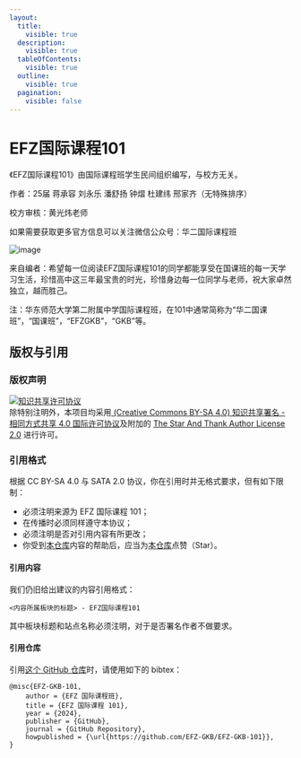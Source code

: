 ```yaml
---
layout:
  title:
    visible: true
  description:
    visible: true
  tableOfContents:
    visible: true
  outline:
    visible: true
  pagination:
    visible: false
---
```


# EFZ国际课程101

《EFZ国际课程101》由国际课程班学生民间组织编写，与校方无关。

作者：25届 蒋承容 刘永乐 潘舒扬 钟熠 杜建纬 邢家齐（无特殊排序）

校方审核：黄光炜老师

如果需要获取更多官方信息可以关注微信公众号：华二国际课程班

![image](https://github.com/EFZ-GKB/EFZ-GKB-101/assets/36215258/2bbe60eb-dc7f-4c6e-8d84-438047235fc1)

来自编者：希望每一位阅读EFZ国际课程101的同学都能享受在国课班的每一天学习生活，珍惜高中这三年最宝贵的时光，珍惜身边每一位同学与老师，祝大家卓然独立，越而胜己。

注：华东师范大学第二附属中学国际课程班，在101中通常简称为“华二国课班”，“国课班”，“EFZGKB”，“GKB”等。

## 版权与引用

### 版权声明

<a rel="license" href="https://creativecommons.org/licenses/by-sa/4.0/"><img alt="知识共享许可协议" style="border-width:0" src="https://i.creativecommons.org/l/by-sa/4.0/88x31.png" /></a><br />除特别注明外，本项目均采用<a rel="license" href="https://creativecommons.org/licenses/by-sa/4.0/deed.zh"> (Creative Commons BY-SA 4.0) 知识共享署名 - 相同方式共享 4.0 国际许可协议</a>及附加的 [The Star And Thank Author License 2.0](https://github.com/zTrix/sata-license) 进行许可。

### 引用格式

根据 CC BY-SA 4.0 与 SATA 2.0 协议，你在引用时并无格式要求，但有如下限制：

- 必须注明来源为 EFZ 国际课程 101；
- 在传播时必须同样遵守本协议；
- 必须注明是否对引用内容有所更改；
- 你受到[本仓库](https://github.com/EFZ-GKB/EFZ-GKB-101)内容的帮助后，应当为[本仓库](https://github.com/EFZ-GKB/EFZ-GKB-101)点赞（Star）。

#### 引用内容

我们仍旧给出建议的内容引用格式：

```
<内容所属板块的标题> - EFZ国际课程101
```

其中板块标题和站点名称必须注明，对于是否署名作者不做要求。

#### 引用仓库

引用[这个 GitHub 仓库](https://github.com/EFZ-GKB/EFZ-GKB-101)时，请使用如下的 bibtex： 

```
@misc{EFZ-GKB-101,   
    author = {EFZ 国际课程班},   
    title = {EFZ 国际课程 101},   
    year = {2024},   
    publisher = {GitHub},   
    journal = {GitHub Repository},   
    howpublished = {\url{https://github.com/EFZ-GKB/EFZ-GKB-101}},   
} 
```
